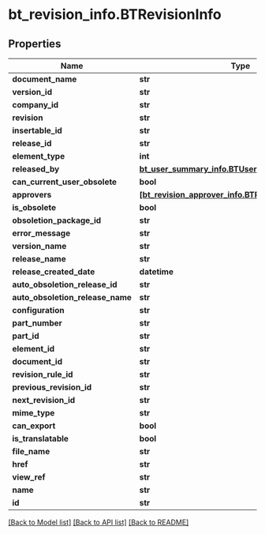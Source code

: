 # bt_revision_info.BTRevisionInfo

## Properties
Name | Type | Description | Notes
------------ | ------------- | ------------- | -------------
**document_name** | **str** |  | [optional] 
**version_id** | **str** |  | [optional] 
**company_id** | **str** |  | [optional] 
**revision** | **str** |  | [optional] 
**insertable_id** | **str** |  | [optional] 
**release_id** | **str** |  | [optional] 
**element_type** | **int** |  | [optional] 
**released_by** | [**bt_user_summary_info.BTUserSummaryInfo**](BTUserSummaryInfo.md) |  | [optional] 
**can_current_user_obsolete** | **bool** |  | [optional] 
**approvers** | [**[bt_revision_approver_info.BTRevisionApproverInfo]**](BTRevisionApproverInfo.md) |  | [optional] 
**is_obsolete** | **bool** |  | [optional] 
**obsoletion_package_id** | **str** |  | [optional] 
**error_message** | **str** |  | [optional] 
**version_name** | **str** |  | [optional] 
**release_name** | **str** |  | [optional] 
**release_created_date** | **datetime** |  | [optional] 
**auto_obsoletion_release_id** | **str** |  | [optional] 
**auto_obsoletion_release_name** | **str** |  | [optional] 
**configuration** | **str** |  | [optional] 
**part_number** | **str** |  | [optional] 
**part_id** | **str** |  | [optional] 
**element_id** | **str** |  | [optional] 
**document_id** | **str** |  | [optional] 
**revision_rule_id** | **str** |  | [optional] 
**previous_revision_id** | **str** |  | [optional] 
**next_revision_id** | **str** |  | [optional] 
**mime_type** | **str** |  | [optional] 
**can_export** | **bool** |  | [optional] 
**is_translatable** | **bool** |  | [optional] 
**file_name** | **str** |  | [optional] 
**href** | **str** |  | [optional] 
**view_ref** | **str** |  | [optional] 
**name** | **str** |  | [optional] 
**id** | **str** |  | [optional] 

[[Back to Model list]](../README.md#documentation-for-models) [[Back to API list]](../README.md#documentation-for-api-endpoints) [[Back to README]](../README.md)


